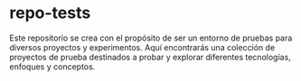 # repo-tests
Este repositorio se crea con el propósito de ser un entorno de pruebas para diversos proyectos y experimentos. Aquí encontrarás una colección de proyectos de prueba destinados a probar y explorar diferentes tecnologías, enfoques y conceptos.
